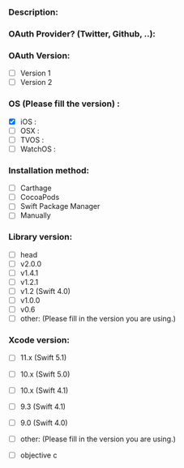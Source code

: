 

### Description:

### OAuth Provider? (Twitter, Github, ..):


### OAuth Version:
- [ ] Version 1
- [ ] Version 2

### OS (Please fill the version) :
- [x] iOS :
- [ ] OSX :
- [ ] TVOS :
- [ ] WatchOS  :

### Installation method:
- [ ] Carthage
- [ ] CocoaPods
- [ ] Swift Package Manager
- [ ] Manually

### Library version:
- [ ] head
- [ ] v2.0.0
- [ ] v1.4.1
- [ ] v1.2.1
- [ ] v1.2 (Swift 4.0)
- [ ] v1.0.0
- [ ] v0.6
- [ ] other: (Please fill in the version you are using.)

### Xcode version:
- [ ] 11.x (Swift 5.1)
- [ ] 10.x (Swift 5.0)
- [ ] 10.x (Swift 4.1)
- [ ] 9.3 (Swift 4.1)
- [ ] 9.0 (Swift 4.0)
- [ ] other: (Please fill in the version you are using.)

- [ ] objective c
